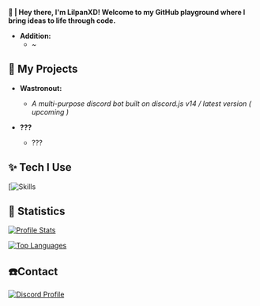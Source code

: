 **👋  |  Hey there, I'm LilpanXD! Welcome to my GitHub playground where I bring ideas to life through code.**


- **Addition:**
  - *~*

## **💼 My Projects**
- **Wastronout:**
  - *A multi-purpose discord bot built on discord.js v14 / latest version ( upcoming )*

- **???**
  - ???

## **✨ Tech I Use**
[![Skills](https://skillicons.dev/icons?i=bash,css,discord,electron,express,github,html,js,mongodb,nodejs,powershell,next,redis,tailwind,ts,lua,vscode&perline=8 )
    
## **🏓 Statistics**
[![Profile Stats](https://github-readme-stats.vercel.app/api?username=LilpanXD&theme=blue-green)](#-statistics)

[![Top Languages](https://github-readme-stats.vercel.app/api/top-langs/?username=LilpanXD&theme=blue-green)](#-statistics)

## **☎️Contact**
[![Discord Profile](https://img.shields.io/badge/Discord-7289DA?style=for-the-badge&logo=discord&logoColor=white)](https://discord.com/users/1163562149415747615)
